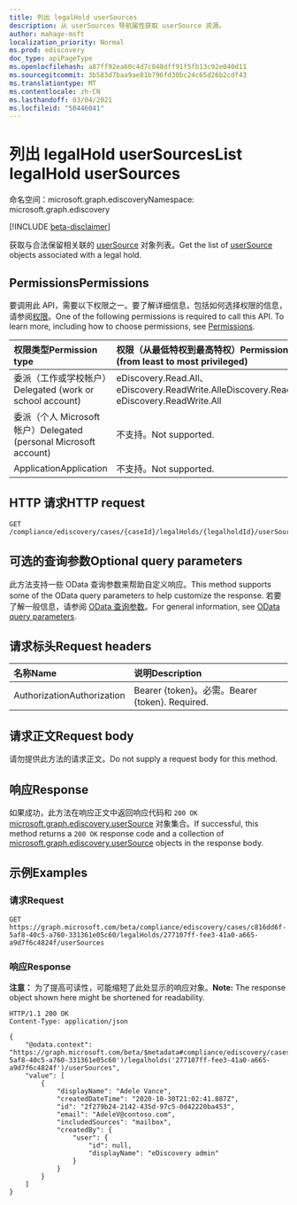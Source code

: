 ```yaml
---
title: 列出 legalHold userSources
description: 从 userSources 导航属性获取 userSource 资源。
author: mahage-msft
localization_priority: Normal
ms.prod: ediscovery
doc_type: apiPageType
ms.openlocfilehash: a87ff92ea60c4d7c048dff91f5fb13c92e040d11
ms.sourcegitcommit: 3b583d7baa9ae81b796fd30bc24c65d26b2cdf43
ms.translationtype: MT
ms.contentlocale: zh-CN
ms.lasthandoff: 03/04/2021
ms.locfileid: "50446041"
---
```

# <a name="list-legalhold-usersources"></a><span data-ttu-id="86d63-103">列出 legalHold userSources</span><span class="sxs-lookup"><span data-stu-id="86d63-103">List legalHold userSources</span></span>

<span data-ttu-id="86d63-104">命名空间：microsoft.graph.ediscovery</span><span class="sxs-lookup"><span data-stu-id="86d63-104">Namespace: microsoft.graph.ediscovery</span></span>

[!INCLUDE [beta-disclaimer](../../includes/beta-disclaimer.md)]

<span data-ttu-id="86d63-105">获取与合法保留相关联的 [userSource](../resources/ediscovery-usersource.md) 对象列表。</span><span class="sxs-lookup"><span data-stu-id="86d63-105">Get the list of [userSource](../resources/ediscovery-usersource.md) objects associated with a legal hold.</span></span>

## <a name="permissions"></a><span data-ttu-id="86d63-106">Permissions</span><span class="sxs-lookup"><span data-stu-id="86d63-106">Permissions</span></span>

<span data-ttu-id="86d63-p101">要调用此 API，需要以下权限之一。要了解详细信息，包括如何选择权限的信息，请参阅[权限](/graph/permissions-reference)。</span><span class="sxs-lookup"><span data-stu-id="86d63-p101">One of the following permissions is required to call this API. To learn more, including how to choose permissions, see [Permissions](/graph/permissions-reference).</span></span>

|<span data-ttu-id="86d63-109">权限类型</span><span class="sxs-lookup"><span data-stu-id="86d63-109">Permission type</span></span>|<span data-ttu-id="86d63-110">权限（从最低特权到最高特权）</span><span class="sxs-lookup"><span data-stu-id="86d63-110">Permissions (from least to most privileged)</span></span>|
|:---|:---|
|<span data-ttu-id="86d63-111">委派（工作或学校帐户）</span><span class="sxs-lookup"><span data-stu-id="86d63-111">Delegated (work or school account)</span></span>|<span data-ttu-id="86d63-112">eDiscovery.Read.All、eDiscovery.ReadWrite.All</span><span class="sxs-lookup"><span data-stu-id="86d63-112">eDiscovery.Read.All, eDiscovery.ReadWrite.All</span></span>|
|<span data-ttu-id="86d63-113">委派（个人 Microsoft 帐户）</span><span class="sxs-lookup"><span data-stu-id="86d63-113">Delegated (personal Microsoft account)</span></span>|<span data-ttu-id="86d63-114">不支持。</span><span class="sxs-lookup"><span data-stu-id="86d63-114">Not supported.</span></span>|
|<span data-ttu-id="86d63-115">Application</span><span class="sxs-lookup"><span data-stu-id="86d63-115">Application</span></span>|<span data-ttu-id="86d63-116">不支持。</span><span class="sxs-lookup"><span data-stu-id="86d63-116">Not supported.</span></span>|

## <a name="http-request"></a><span data-ttu-id="86d63-117">HTTP 请求</span><span class="sxs-lookup"><span data-stu-id="86d63-117">HTTP request</span></span>

<!-- {
  "blockType": "ignored"
}
-->

``` http
GET /compliance/ediscovery/cases/{caseId}/legalHolds/{legalholdId}/userSources
```

## <a name="optional-query-parameters"></a><span data-ttu-id="86d63-118">可选的查询参数</span><span class="sxs-lookup"><span data-stu-id="86d63-118">Optional query parameters</span></span>

<span data-ttu-id="86d63-119">此方法支持一些 OData 查询参数来帮助自定义响应。</span><span class="sxs-lookup"><span data-stu-id="86d63-119">This method supports some of the OData query parameters to help customize the response.</span></span> <span data-ttu-id="86d63-120">若要了解一般信息，请参阅 [OData 查询参数](/graph/query-parameters)。</span><span class="sxs-lookup"><span data-stu-id="86d63-120">For general information, see [OData query parameters](/graph/query-parameters).</span></span>

## <a name="request-headers"></a><span data-ttu-id="86d63-121">请求标头</span><span class="sxs-lookup"><span data-stu-id="86d63-121">Request headers</span></span>

|<span data-ttu-id="86d63-122">名称</span><span class="sxs-lookup"><span data-stu-id="86d63-122">Name</span></span>|<span data-ttu-id="86d63-123">说明</span><span class="sxs-lookup"><span data-stu-id="86d63-123">Description</span></span>|
|:---|:---|
|<span data-ttu-id="86d63-124">Authorization</span><span class="sxs-lookup"><span data-stu-id="86d63-124">Authorization</span></span>|<span data-ttu-id="86d63-p103">Bearer {token}。必需。</span><span class="sxs-lookup"><span data-stu-id="86d63-p103">Bearer {token}. Required.</span></span>|

## <a name="request-body"></a><span data-ttu-id="86d63-127">请求正文</span><span class="sxs-lookup"><span data-stu-id="86d63-127">Request body</span></span>

<span data-ttu-id="86d63-128">请勿提供此方法的请求正文。</span><span class="sxs-lookup"><span data-stu-id="86d63-128">Do not supply a request body for this method.</span></span>

## <a name="response"></a><span data-ttu-id="86d63-129">响应</span><span class="sxs-lookup"><span data-stu-id="86d63-129">Response</span></span>

<span data-ttu-id="86d63-130">如果成功，此方法在响应正文中返回响应代码和 `200 OK` [microsoft.graph.ediscovery.userSource](../resources/ediscovery-usersource.md) 对象集合。</span><span class="sxs-lookup"><span data-stu-id="86d63-130">If successful, this method returns a `200 OK` response code and a collection of [microsoft.graph.ediscovery.userSource](../resources/ediscovery-usersource.md) objects in the response body.</span></span>

## <a name="examples"></a><span data-ttu-id="86d63-131">示例</span><span class="sxs-lookup"><span data-stu-id="86d63-131">Examples</span></span>

### <a name="request"></a><span data-ttu-id="86d63-132">请求</span><span class="sxs-lookup"><span data-stu-id="86d63-132">Request</span></span>

<!-- {
  "blockType": "request",
  "name": "list_usersource"
}
-->

``` http
GET https://graph.microsoft.com/beta/compliance/ediscovery/cases/c816dd6f-5af8-40c5-a760-331361e05c60/legalHolds/277107ff-fee3-41a0-a665-a9d7f6c4824f/userSources
```

### <a name="response"></a><span data-ttu-id="86d63-133">响应</span><span class="sxs-lookup"><span data-stu-id="86d63-133">Response</span></span>

<span data-ttu-id="86d63-134">**注意：** 为了提高可读性，可能缩短了此处显示的响应对象。</span><span class="sxs-lookup"><span data-stu-id="86d63-134">**Note:** The response object shown here might be shortened for readability.</span></span>
<!-- {
  "blockType": "response",
  "truncated": true,
  "@odata.type": "Collection(microsoft.graph.ediscovery.userSource)"
}
-->

``` http
HTTP/1.1 200 OK
Content-Type: application/json

{
    "@odata.context": "https://graph.microsoft.com/beta/$metadata#compliance/ediscovery/cases('c816dd6f-5af8-40c5-a760-331361e05c60')/legalholds('277107ff-fee3-41a0-a665-a9d7f6c4824f')/userSources",
    "value": [
        {
            "displayName": "Adele Vance",
            "createdDateTime": "2020-10-30T21:02:41.887Z",
            "id": "2f279b24-2142-435d-97c5-0d42220ba453",
            "email": "AdeleV@contoso.com",
            "includedSources": "mailbox",
            "createdBy": {
                "user": {
                    "id": null,
                    "displayName": "eDiscovery admin"
                }
            }
        }
    ]
}
```

